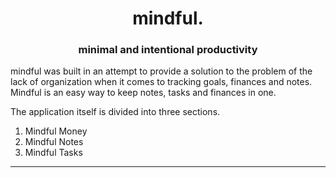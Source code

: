 <h1 align="center">mindful.</h1>

<h3 align="center">minimal and intentional productivity</h3>


mindful was built in an attempt to provide a solution to the problem of the lack of organization when it comes to tracking goals, finances and notes. Mindful is an easy way to keep notes, tasks and finances in one.

The application itself is divided into three sections.

1. Mindful Money
2. Mindful Notes
3. Mindful Tasks

<hr>


